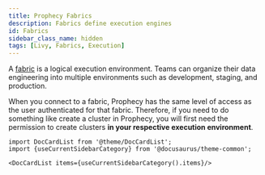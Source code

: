 ```yaml
---
title: Prophecy Fabrics
description: Fabrics define execution engines
id: Fabrics
sidebar_class_name: hidden
tags: [Livy, Fabrics, Execution]
---
```


A [fabric](docs/getting-started/concepts/fabrics/fabrics.md) is a logical execution environment. Teams can organize their data engineering into multiple environments such as development, staging, and production.

When you connect to a fabric, Prophecy has the same level of access as the user authenticated for that fabric. Therefore, if you need to do something like create a cluster in Prophecy, you will first need the permission to create clusters **in your respective execution environment**.

```mdx-code-block
import DocCardList from '@theme/DocCardList';
import {useCurrentSidebarCategory} from '@docusaurus/theme-common';

<DocCardList items={useCurrentSidebarCategory().items}/>
```
